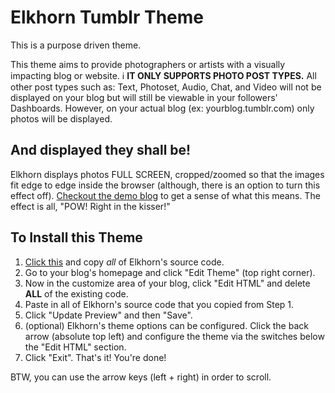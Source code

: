 Elkhorn Tumblr Theme
====================

This is a purpose driven theme.

This theme aims to provide photographers or artists with a visually impacting blog or website. :information_source: **IT ONLY SUPPORTS PHOTO POST TYPES.** All other post types such as: Text, Photoset, Audio, Chat, and Video will not be displayed on your blog but will still be viewable in your followers' Dashboards. However, on your actual blog (ex: yourblog.tumblr.com) only photos will be displayed.

## And displayed they shall be!

Elkhorn displays photos FULL SCREEN, cropped/zoomed so that the images fit edge to edge inside the browser (although, there is an option to turn this effect off). [Checkout the demo blog](http://elkhorn-theme.tumblr.com/) to get a sense of what this means. The effect is all, "POW! Right in the kisser!"

## To Install this Theme

1. [Click this](https://raw.githubusercontent.com/jonathanbell/elkhorn-tumblr-theme/master/elkhorn.html) and copy _all_ of Elkhorn's source code.
2. Go to your blog's homepage and click "Edit Theme" (top right corner).
3. Now in the customize area of your blog, click "Edit HTML" and delete **ALL** of the existing code.
4. Paste in all of Elkhorn's source code that you copied from Step 1.
5. Click "Update Preview" and then "Save".
6. (optional) Elkhorn's theme options can be configured. Click the back arrow (absolute top left) and configure the theme via the switches below the "Edit HTML" section.  
7. Click "Exit". That's it! You're done!

BTW, you can use the arrow keys (left + right) in order to scroll.
